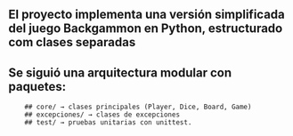 ## El proyecto implementa una versión simplificada del juego Backgammon en Python, estructurado com clases separadas
 ## Se siguió una arquitectura modular con paquetes:
        ## core/ → clases principales (Player, Dice, Board, Game)
        ## excepciones/ → clases de excepciones
        ## test/ → pruebas unitarias con unittest.